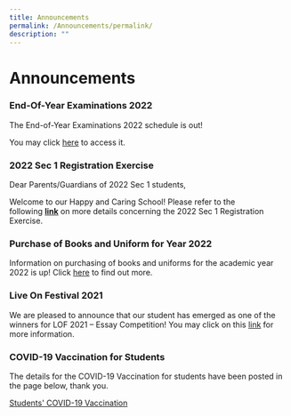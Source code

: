 ```yaml
---
title: Announcements
permalink: /Announcements/permalink/
description: ""
---
```


Announcements
=================

### End-Of-Year Examinations 2022

The End-of-Year Examinations 2022 schedule is out!

You may click [here](/community-involvement/School-Examinations/permalink/) to access it.


### 2022 Sec 1 Registration Exercise

Dear Parents/Guardians of 2022 Sec 1 students,

Welcome to our Happy and Caring School! Please refer to the following **[link](https://www.loyangviewsec.moe.edu.sg/community-involvement/secondary-1-registration)** on more details concerning the 2022 Sec 1 Registration Exercise.


### Purchase of Books and Uniform for Year 2022

Information on purchasing of books and uniforms for the academic year 2022 is up! Click [here](/community-involvement/Purchase-of-Books-and-Uniforms-2022/permalink/) to find out more.

### Live On Festival 2021

We are pleased to announce that our student has emerged as one of the winners for LOF 2021 – Essay Competition! You may click on this [link](/happy-days-at-lvss/Student-Achievements/permalink/) for more information.


### COVID-19 Vaccination for Students

The details for the COVID-19 Vaccination for students have been posted in the page below, thank you.

[Students' COVID-19 Vaccination](/community-involvement/Students-COVID-19-Vaccination/permalink/)